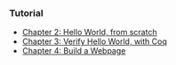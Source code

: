 
### Tutorial

* [Chapter 2: Hello World, from scratch](https://github.com/andrew-johnson-4/lambda-mountain/blob/main/TUTORIAL/hello-world.md)
* [Chapter 3: Verify Hello World, with Coq](https://github.com/andrew-johnson-4/lambda-mountain/blob/main/TUTORIAL/verify-hello-world-with-coq.md)
* [Chapter 4: Build a Webpage](https://github.com/andrew-johnson-4/lambda-mountain/blob/main/TUTORIAL/build-a-webpage.md)
